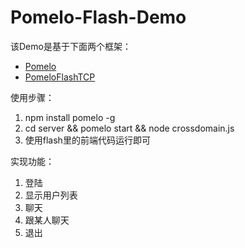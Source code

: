 Pomelo-Flash-Demo
================

该Demo是基于下面两个框架：

- [Pomelo](https://github.com/NetEase/pomelo)
- [PomeloFlashTCP](https://github.com/D-Deo/pomelo-flash-tcp)

使用步骤：

1. npm install pomelo -g
2. cd server && pomelo start && node crossdomain.js
3. 使用flash里的前端代码运行即可

实现功能：

1. 登陆
2. 显示用户列表
2. 聊天
3. 跟某人聊天
4. 退出
